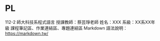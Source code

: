# PL
112-2 師大科技系程式語言
授課教師：蔡芸琤老師
姓名：XXX
系級：XX系XX年級
課程筆記區、作業連結區、專題連結區
Markdown 語法說明：https://markdown.tw/
